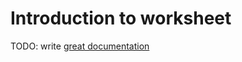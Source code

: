 # Introduction to worksheet

TODO: write [great documentation](http://jacobian.org/writing/what-to-write/)
